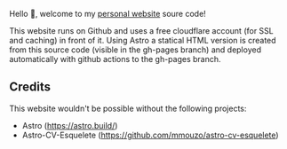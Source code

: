 Hello :wave:, welcome to my [personal website](https://janstevens.dev) soure code!

This website runs on Github and uses a free cloudflare account (for SSL and caching) in front of it. Using Astro a statical HTML version is created from this source code (visible in the gh-pages branch) and deployed automatically with github actions to the gh-pages branch.

## Credits

This website wouldn't be possible without the following projects:

- Astro (https://astro.build/)
- Astro-CV-Esquelete (https://github.com/mmouzo/astro-cv-esquelete)
